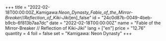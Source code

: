 +++
title = "2022-02-18T00:00:00Z_Kamigawa:_Neon_Dynasty_Fable_of_the_Mirror-Breaker_//_Reflection_of_Kiki-Jiki_[en]_false"
id = "24c0d87b-0049-4beb-b9cb-6f813b7aa7dc"
date = "2022-02-18T00:00:00Z"
name = "Fable of the Mirror-Breaker // Reflection of Kiki-Jiki"
lang = ["en"]
price = "12.76"
quantity = 4
foil = false
set = "Kamigawa: Neon Dynasty"
+++
